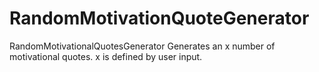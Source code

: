 # RandomMotivationQuoteGenerator
RandomMotivationalQuotesGenerator
Generates an x number of motivational quotes.
x is defined by user input.
